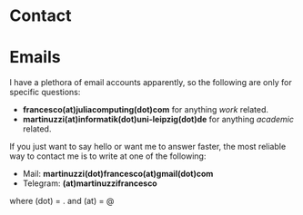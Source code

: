 # Contact

# Emails

I have a plethora of email accounts apparently, so the following are only for specific questions:
- **francesco(at)juliacomputing(dot)com** for anything _work_ related.
- **martinuzzi(at)informatik(dot)uni-leipzig(dot)de** for anything _academic_ related.

If you just want to say hello or want me to answer faster, the most reliable way to contact me is to write at one of the following:
- Mail: **martinuzzi(dot)francesco(at)gmail(dot)com** 
- Telegram: **(at)martinuzzifrancesco** 

where (dot) = . and (at) = @


